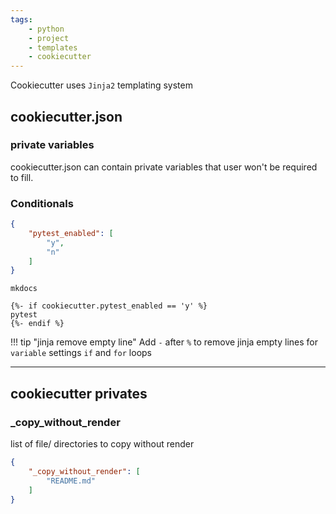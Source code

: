 ```yaml
---
tags:
    - python
    - project
    - templates
    - cookiecutter
---
```


Cookiecutter uses `Jinja2` templating system

## cookiecutter.json

### private variables
cookiecutter.json can contain private variables that user won't be required to fill.

### Conditionals

```json title="cookiecutter.json"
{
    "pytest_enabled": [
        "y",
        "n"
    ]
}
```

```title="requirements_dev.txt"
mkdocs

{%- if cookiecutter.pytest_enabled == 'y' %}
pytest
{%- endif %}

```

!!! tip "jinja remove empty line"
    Add `-` after `%` to remove jinja empty lines
    for `variable` settings `if` and `for` loops

---

## cookiecutter privates

### _copy_without_render
list of file/ directories to copy without render

```json title="cookiecutter.json"
{
    "_copy_without_render": [
        "README.md"
    ]
}
     